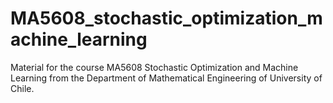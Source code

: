 # MA5608_stochastic_optimization_machine_learning
Material for the course MA5608 Stochastic Optimization and Machine Learning from the Department of Mathematical Engineering of University of Chile. 
